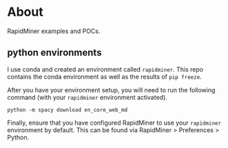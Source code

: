 # About

RapidMiner examples and POCs.



## python environments

I use conda and created an environment called `rapidminer`.  This repo contains the conda environment as well as the results of `pip freeze`.

After you have your environment setup, you will need to run the following command (with your `rapidminer` environment activated).

```
python -m spacy download en_core_web_md
```

Finally, ensure that you have configured RapidMiner to use your `rapidminer` environment by default.  This can be found via RapidMiner > Preferences > Python.


